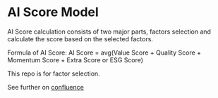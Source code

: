 # AI Score Model

AI Score calculation consists of two major parts, factors selection and calculate the score based on the selected factors.

Formula of AI Score: AI Score = avg(Value Score + Quality Score + Momentum Score + Extra Score or ESG Score)

This repo is for factor selection.

See further on [confluence](https://loratechai.atlassian.net/wiki/spaces/DS/pages/1061421057/Factor+Model+Summary)

